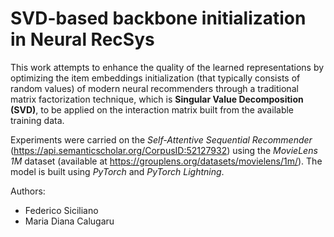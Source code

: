 # SVD-based backbone initialization in Neural RecSys

This work attempts to enhance the quality of the learned representations by
optimizing the item embeddings initialization (that typically consists of random
values) of modern neural recommenders through a traditional matrix factorization
technique, which is **Singular Value Decomposition (SVD)**, to be applied on the
interaction matrix built from the available training data.

Experiments were carried on the *Self-Attentive Sequential Recommender* (https://api.semanticscholar.org/CorpusID:52127932) using the *MovieLens 1M* dataset (available at https://grouplens.org/datasets/movielens/1m/). The model is built using *PyTorch* and *PyTorch Lightning*. 

Authors: 
- Federico Siciliano
- Maria Diana Calugaru